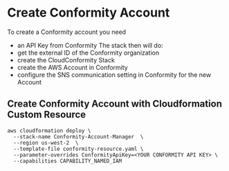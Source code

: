# Create Conformity Account

To create a Conformity account you need 
* an API Key from Conformity
The stack then will do:
* get the external ID of the Conformity organization
* create the CloudConformity Stack
* create the AWS Account in Conformity
* configure the SNS communication setting in Conformity for the new Account

## Create Conformity Account with Cloudformation Custom Resource


```
aws cloudformation deploy \
  --stack-name Conformity-Account-Manager  \
  --region us-west-2  \
  --template-file conformity-resource.yaml \
  --parameter-overrides ConformityApiKey=<YOUR CONFORMITY API KEY> \
  --capabilities CAPABILITY_NAMED_IAM
```